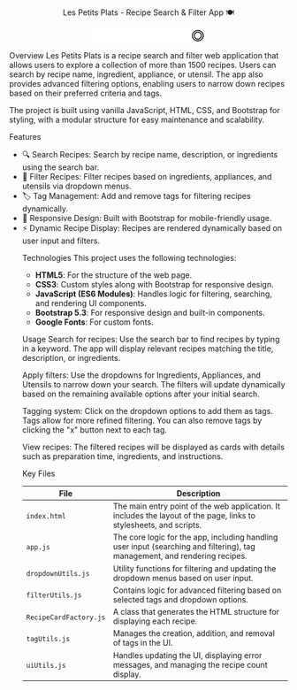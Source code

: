 <p align="center">Les Petits Plats - Recipe Search & Filter App 🍽️</p>
<p align="center"> <img src="assets/images/logo/Logo-les-petits-plats.png" alt="Les Petits Plats Logo" width="200"/> </p>
Overview
Les Petits Plats is a recipe search and filter web application that allows users to explore a collection of more than 1500 recipes. Users can search by recipe name, ingredient, appliance, or utensil. The app also provides advanced filtering options, enabling users to narrow down recipes based on their preferred criteria and tags.

The project is built using vanilla JavaScript, HTML, CSS, and Bootstrap for styling, with a modular structure for easy maintenance and scalability.

Features <ul>
<li>🔍 Search Recipes: Search by recipe name, description, or ingredients using the search bar.</li>
<li>📝 Filter Recipes: Filter recipes based on ingredients, appliances, and utensils via dropdown menus.</li>
<li>🏷️ Tag Management: Add and remove tags for filtering recipes dynamically.</li>
<li>📱 Responsive Design: Built with Bootstrap for mobile-friendly usage.</li>
<li>⚡ Dynamic Recipe Display: Recipes are rendered dynamically based on user input and filters.</li>

Technologies
This project uses the following technologies:

<ul> <li><b>HTML5</b>: For the structure of the web page.</li> <li><b>CSS3</b>: Custom styles along with Bootstrap for responsive design.</li> <li><b>JavaScript (ES6 Modules)</b>: Handles logic for filtering, searching, and rendering UI components.</li> <li><b>Bootstrap 5.3</b>: For responsive design and built-in components.</li> <li><b>Google Fonts</b>: For custom fonts.</li> </ul>

Usage
Search for recipes: Use the search bar to find recipes by typing in a keyword. The app will display relevant recipes matching the title, description, or ingredients.

Apply filters: Use the dropdowns for Ingredients, Appliances, and Utensils to narrow down your search. The filters will update dynamically based on the remaining available options after your initial search.

Tagging system: Click on the dropdown options to add them as tags. Tags allow for more refined filtering. You can also remove tags by clicking the "x" button next to each tag.

View recipes: The filtered recipes will be displayed as cards with details such as preparation time, ingredients, and instructions.

Key Files
<table> <thead> <tr> <th>File</th> <th>Description</th> </tr> </thead> <tbody> <tr> <td><code>index.html</code></td> <td>The main entry point of the web application. It includes the layout of the page, links to stylesheets, and scripts.</td> </tr> <tr> <td><code>app.js</code></td> <td>The core logic for the app, including handling user input (searching and filtering), tag management, and rendering recipes.</td> </tr> <tr> <td><code>dropdownUtils.js</code></td> <td>Utility functions for filtering and updating the dropdown menus based on user input.</td> </tr> <tr> <td><code>filterUtils.js</code></td> <td>Contains logic for advanced filtering based on selected tags and dropdown options.</td> </tr> <tr> <td><code>RecipeCardFactory.js</code></td> <td>A class that generates the HTML structure for displaying each recipe.</td> </tr> <tr> <td><code>tagUtils.js</code></td> <td>Manages the creation, addition, and removal of tags in the UI.</td> </tr> <tr> <td><code>uiUtils.js</code></td> <td>Handles updating the UI, displaying error messages, and managing the recipe count display.</td> </tr> </tbody> </table>


